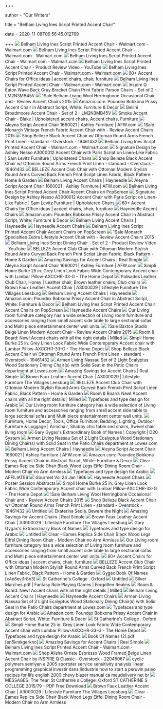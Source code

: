 +++
        
author = "Our Writers"
        
title = "Belham Living Ines Script Printed Accent Chair"
        
date = 2020-11-08T09:56:45.012769
        
+++
[ ![](https://i5.walmartimages.com/asr/50b0ab32-5bac-404e-b24f-b1a24a3e7922_1.3ffb1236e6a45e1de4ed75dcf3c116eb.jpeg)](https://i5.walmartimages.com/asr/50b0ab32-5bac-404e-b24f-b1a24a3e7922_1.3ffb1236e6a45e1de4ed75dcf3c116eb.jpeg) Belham Living Ines Script Printed Accent Chair - Walmart.com - Walmart.com
[ ![](https://i5.walmartimages.com/asr/c3baeb37-814e-483e-82cd-308ecf8f4c1c_1.513bffc691e1b67ea1d23e5678961057.jpeg)](https://i5.walmartimages.com/asr/c3baeb37-814e-483e-82cd-308ecf8f4c1c_1.513bffc691e1b67ea1d23e5678961057.jpeg) Belham Living Ines Script Printed Accent Chair - Walmart.com - Walmart.com
[ ![](https://i5.walmartimages.com/asr/df351372-44aa-4706-a89f-8a849165961a_1.0f7edca5bf01525a5ca59782787fec90.jpeg?odnWidth=282&odnHeight=282&odnBg=ffffff)](https://i5.walmartimages.com/asr/df351372-44aa-4706-a89f-8a849165961a_1.0f7edca5bf01525a5ca59782787fec90.jpeg?odnWidth=282&odnHeight=282&odnBg=ffffff) Belham Living Ines Script Printed Accent Chair - Walmart.com - Walmart.com
[ ![](https://i.ytimg.com/vi/BeZXTh-f_K8/hqdefault.jpg)](https://i.ytimg.com/vi/BeZXTh-f_K8/hqdefault.jpg) Belham Living Ines Script Printed Accent Chair - Product Review Video -  YouTube
[ ![](https://i5.walmartimages.com/asr/1e24fe56-7a5a-4189-b8c4-787ab065f842_1.c4b4eb99a71f3c34e23d88427e079577.jpeg)](https://i5.walmartimages.com/asr/1e24fe56-7a5a-4189-b8c4-787ab065f842_1.c4b4eb99a71f3c34e23d88427e079577.jpeg) Belham Living Ines Script Printed Accent Chair - Walmart.com - Walmart.com
[ ![](https://i.pinimg.com/236x/00/ea/64/00ea64906db362e0f2f05ba7914d7332--wingback-armchair-wing-chairs.jpg)](https://i.pinimg.com/236x/00/ea/64/00ea64906db362e0f2f05ba7914d7332--wingback-armchair-wing-chairs.jpg) 60+ Accent Chairs for Office ideas | accent chairs, chair, furniture
[ ![](https://i5.walmartimages.com/asr/5d354075-4e5c-4ff6-aea8-67bfe62bd11f_1.a1aadf245cf1cf4d623c74816e9a01a1.jpeg)](https://i5.walmartimages.com/asr/5d354075-4e5c-4ff6-aea8-67bfe62bd11f_1.a1aadf245cf1cf4d623c74816e9a01a1.jpeg) Belham Living Ines Script Printed Accent Chair - Walmart.com - Walmart.com
[ ![](http://img1.prosperent.com/images/250x250/images.hayneedle.com/mgen/master:HME2678.jpg%3Fis%3D800%252C800)](http://img1.prosperent.com/images/250x250/images.hayneedle.com/mgen/master:HME2678.jpg%3Fis%3D800%252C800) Inspire Q Eaton Wave Back Gray Bracket Chain Print Fabric Parson Chairs -  Set of 2 - LM2N3MB45V
[ ![](http://images.hayneedle.com/mgen/master:MEIY007.jpg?is=368,368)](http://images.hayneedle.com/mgen/master:MEIY007.jpg?is=368,368) 1Sale Belham Living Wool Herringbone Occasional Chair and - Review Accent  Chairs 2015
[ ![](https://images-na.ssl-images-amazon.com/images/I/71EcyBzJGsL._AC_SY450_.jpg)](https://images-na.ssl-images-amazon.com/images/I/71EcyBzJGsL._AC_SY450_.jpg) Amazon.com: Poundex Bobkona Prissy Accent Chair in Abstract Script, White:  Furniture & Decor
[ ![](http://img1.prosperent.com/images/250x250/images.hayneedle.com/mgen/options:BLL067_15_White.jpg%3Fis%3D800%252C800)](http://img1.prosperent.com/images/250x250/images.hayneedle.com/mgen/options:BLL067_15_White.jpg%3Fis%3D800%252C800) Bellini Broadmoore Accent Chair - Set of 2 - LM2N3MB45V
[ ![](https://i.pinimg.com/originals/c9/9b/5d/c99b5db975844f990d528765dd13557d.jpg)](https://i.pinimg.com/originals/c9/9b/5d/c99b5db975844f990d528765dd13557d.jpg) Smoke Accent Chair - Blake | Upholstered accent chairs, Accent chairs,  Furniture
[ ![](https://images.afw.com/images/thumbs/0112833_F-166AC_59597_600.jpeg)](https://images.afw.com/images/thumbs/0112833_F-166AC_59597_600.jpeg) Aleyna Script Accent Chair 1660021 | Ashley Furniture | AFW.com
[ ![](http://images.hayneedle.com/mgen/master:MON837.jpg?is=368,368)](http://images.hayneedle.com/mgen/master:MON837.jpg?is=368,368) 1Sale Monarch Vintage French Fabric Accent Chair with - Review Accent Chairs  2015
[ ![](https://ak1.ostkcdn.com/images/products/is/images/direct/d5c07ea2f218557b579843057eb6b42c79fc05e7/Belleze-Accent-Club-Chair-with-Ottoman-Round-Arms-Curved-Backrest-French-Print-Script-Linen%2C-Black.jpg)](https://ak1.ostkcdn.com/images/products/is/images/direct/d5c07ea2f218557b579843057eb6b42c79fc05e7/Belleze-Accent-Club-Chair-with-Ottoman-Round-Arms-Curved-Backrest-French-Print-Script-Linen%2C-Black.jpg) Shop Belleze Black Accent Chair w/ Ottoman Round Arms French Print Linen -  standard - Overstock - 19461432
[ ![](https://i5.walmartimages.com/asr/6f5155b1-dcc1-4681-8655-e157509c9a24_1.5d73bf92585d64dc110512ec9d1cc349.jpeg)](https://i5.walmartimages.com/asr/6f5155b1-dcc1-4681-8655-e157509c9a24_1.5d73bf92585d64dc110512ec9d1cc349.jpeg) Belham Living Ines Script Printed Accent Chair - Walmart.com - Walmart.com
[ ![](https://images.furnituredealer.net/img/products%2Fsignature_design_by_ashley%2Fcolor%2Fnesso_a3000012-b1.jpg)](https://images.furnituredealer.net/img/products%2Fsignature_design_by_ashley%2Fcolor%2Fnesso_a3000012-b1.jpg) Signature Design by Ashley Nesso A3000012 Accent Chair with Paris Script on  Linen-Like Fabric | Sam Levitz Furniture | Upholstered Chairs
[ ![](https://ak1.ostkcdn.com/images/products/is/images/direct/01fa5c3596e6018dd7df6634111a1d08f0e44f72/Belleze-Accent-Club-Chair-with-Ottoman-Round-Arms-Curved-Backrest-French-Print-Script-Linen%2C-Black.jpg)](https://ak1.ostkcdn.com/images/products/is/images/direct/01fa5c3596e6018dd7df6634111a1d08f0e44f72/Belleze-Accent-Club-Chair-with-Ottoman-Round-Arms-Curved-Backrest-French-Print-Script-Linen%2C-Black.jpg) Shop Belleze Black Accent Chair w/ Ottoman Round Arms French Print Linen -  standard - Overstock - 19461432
[ ![](https://onebigoutlet.com/media/catalog/product/cache/1/image/1200x1200/9df78eab33525d08d6e5fb8d27136e95/0/1/014-hg-31935-b_1_2.jpg)](https://onebigoutlet.com/media/catalog/product/cache/1/image/1200x1200/9df78eab33525d08d6e5fb8d27136e95/0/1/014-hg-31935-b_1_2.jpg) BELLEZE Accent Club Chair with Ottoman Modern Stylish Round Arms Curved  Back French Print Script Linen Fabric, Black Pattern - Home & Garden
[ ![](https://content.haycdn.com/mgen/master:MEIY064.jpg?is=400,400,0xffffff)](https://content.haycdn.com/mgen/master:MEIY064.jpg?is=400,400,0xffffff) Belham Living Accent Chairs | Hayneedle
[ ![](https://images.afw.com/images/thumbs/0112834_F-166AC_88bf6.jpeg)](https://images.afw.com/images/thumbs/0112834_F-166AC_88bf6.jpeg) Aleyna Script Accent Chair 1660021 | Ashley Furniture | AFW.com
[ ![](https://2abcdbff22c224c02ae4-8bf7dbb5dfb6b5cb9b5da2adc555d3a1.ssl.cf1.rackcdn.com/160924210_-script-print-fabric-living-room-lounge-armless-accent-.jpg)](https://2abcdbff22c224c02ae4-8bf7dbb5dfb6b5cb9b5da2adc555d3a1.ssl.cf1.rackcdn.com/160924210_-script-print-fabric-living-room-lounge-armless-accent-.jpg) Belham Living Ines Script Printed Accent Chair Accent Chairs on PopScreen
[ ![](https://imageresizer.furnituredealer.net/img/remote/images.furnituredealer.net/img/products%2Fsignature_design_by_ashley%2Fcolor%2Fnesso_a3000012-b3.jpg?width=1024&height=768&scale=both&trim.threshold=50&trim.percentpadding=10)](https://imageresizer.furnituredealer.net/img/remote/images.furnituredealer.net/img/products%2Fsignature_design_by_ashley%2Fcolor%2Fnesso_a3000012-b3.jpg?width=1024&height=768&scale=both&trim.threshold=50&trim.percentpadding=10) Signature Design by Ashley Nesso A3000012 Accent Chair with Paris Script on  Linen-Like Fabric | Sam Levitz Furniture | Upholstered Chairs
[ ![](https://i.pinimg.com/236x/6a/2e/e4/6a2ee48fac7d9027affff010edf66662--nailhead-trim-club-chairs.jpg)](https://i.pinimg.com/236x/6a/2e/e4/6a2ee48fac7d9027affff010edf66662--nailhead-trim-club-chairs.jpg) 60+ Accent Chairs for Office ideas | accent chairs, chair, furniture
[ ![](https://i.pinimg.com/originals/4d/44/f3/4d44f30e0cf9213ce05408b97a9a47be.jpg)](https://i.pinimg.com/originals/4d/44/f3/4d44f30e0cf9213ce05408b97a9a47be.jpg) Hayneedle Accent Chairs
[ ![](https://m.media-amazon.com/images/I/81zbD9Dj14L._AC_UL400_.jpg)](https://m.media-amazon.com/images/I/81zbD9Dj14L._AC_UL400_.jpg) Amazon.com: Poundex Bobkona Prissy Accent Chair in Abstract Script, White:  Furniture & Decor
[ ![](https://content.haycdn.com/mgen/master:REDU116.jpg?is=400,400,0xffffff)](https://content.haycdn.com/mgen/master:REDU116.jpg?is=400,400,0xffffff) Belham Living Accent Chairs | Hayneedle
[ ![](https://i.pinimg.com/originals/0c/f2/8d/0cf28d966ee022a35e4f619795f07677.jpg)](https://i.pinimg.com/originals/0c/f2/8d/0cf28d966ee022a35e4f619795f07677.jpg) Hayneedle Accent Chairs
[ ![](https://39e11f530ac199d88d21-ae97a4e66a2c892e7c577142ea27c79f.ssl.cf1.rackcdn.com/184414365_hayneedle-belham-living-carmona-faux-wood-chair---set-of.jpg)](https://39e11f530ac199d88d21-ae97a4e66a2c892e7c577142ea27c79f.ssl.cf1.rackcdn.com/184414365_hayneedle-belham-living-carmona-faux-wood-chair---set-of.jpg) Belham Living Ines Script Printed Accent Chair Accent Chairs on PopScreen
[ ![](http://images.hayneedle.com/mgen/master:MON851.jpg?is=368,368)](http://images.hayneedle.com/mgen/master:MON851.jpg?is=368,368) 1Sale Monarch Specialties Zebra Lifestyle Accent Chair with - Review Accent  Chairs 2015
[ ![](https://i.ytimg.com/vi/QMhZjnDbA90/maxresdefault.jpg)](https://i.ytimg.com/vi/QMhZjnDbA90/maxresdefault.jpg) Belham Living Ines Script Dining Chair - Set of 2 - Product Review Video -  YouTube
[ ![](https://onebigoutlet.com/media/catalog/product/cache/1/image/1200x1200/9df78eab33525d08d6e5fb8d27136e95/0/1/014-hg-31935-b_3.jpg)](https://onebigoutlet.com/media/catalog/product/cache/1/image/1200x1200/9df78eab33525d08d6e5fb8d27136e95/0/1/014-hg-31935-b_3.jpg) BELLEZE Accent Club Chair with Ottoman Modern Stylish Round Arms Curved  Back French Print Script Linen Fabric, Black Pattern - Home & Garden
[ ![](https://images.prod.meredith.com/product/c2faa4ece093de187c6f1f1f1239ef8f/1559210547085/m/winston-club-chair-light-gray-velvet)](https://images.prod.meredith.com/product/c2faa4ece093de187c6f1f1f1239ef8f/1559210547085/m/winston-club-chair-light-gray-velvet) Amazing Savings for Accent Chairs | Real Simple
[ ![](https://images.afw.com/images/thumbs/0112770_F-166AC_d9915.jpeg)](https://images.afw.com/images/thumbs/0112770_F-166AC_d9915.jpeg) Aleyna Script Accent Chair 1660021 | Ashley Furniture | AFW.com
[ ![](https://images.homedepot-static.com/productImages/d13dea32-18c7-4dfc-b4a7-fe1945ba53e8/svn/grey-simpli-home-accent-chairs-axcchr-33-g-64_1000.jpg)](https://images.homedepot-static.com/productImages/d13dea32-18c7-4dfc-b4a7-fe1945ba53e8/svn/grey-simpli-home-accent-chairs-axcchr-33-g-64_1000.jpg) Simpli Home Burke 25 in. Grey Linen Look Fabric Wide Contemporary Accent  chair with Lumbar Pillow-AXCCHR-33-G - The Home Depot
[ ![](https://i.pinimg.com/474x/fb/e9/1e/fbe91e7df9ad5b9d3adb27395e8da3b7--leather-club-chairs-accent-chairs.jpg)](https://i.pinimg.com/474x/fb/e9/1e/fbe91e7df9ad5b9d3adb27395e8da3b7--leather-club-chairs-accent-chairs.jpg) Palisades Leather Club Chair, Honey | Leather chair, Brown leather chairs,  Club chairs
[ ![](https://lifestylebybabettes.com/images/thumbs/0008024_brown-faux-leather-accent-chair.jpeg)](https://lifestylebybabettes.com/images/thumbs/0008024_brown-faux-leather-accent-chair.jpeg) Brown Faux Leather Accent Chair | A3000029 | Lifestyle Furniture The  Villages Leesburg
[ ![](https://content.haycdn.com/mgen/master:MEIY062.jpg?is=400,400,0xffffff)](https://content.haycdn.com/mgen/master:MEIY062.jpg?is=400,400,0xffffff) Belham Living Accent Chairs | Hayneedle
[ ![](https://m.media-amazon.com/images/I/81ZH-gvlb5L._AC_UL400_.jpg)](https://m.media-amazon.com/images/I/81ZH-gvlb5L._AC_UL400_.jpg) Amazon.com: Poundex Bobkona Prissy Accent Chair in Abstract Script, White:  Furniture & Decor
[ ![](https://94b54ca1dd5e14b46816-f3861c4fb06b5b8daf92805f309d4048.ssl.cf1.rackcdn.com/183145235_belham-living-upholstered-rocking-chair---espresso---.jpg)](https://94b54ca1dd5e14b46816-f3861c4fb06b5b8daf92805f309d4048.ssl.cf1.rackcdn.com/183145235_belham-living-upholstered-rocking-chair---espresso---.jpg) Belham Living Ines Script Printed Accent Chair Accent Chairs on PopScreen
[ ![](https://i.pinimg.com/originals/4c/3c/74/4c3c7452a1f62380909c74f6478e402f.jpg)](https://i.pinimg.com/originals/4c/3c/74/4c3c7452a1f62380909c74f6478e402f.jpg) Hayneedle Accent Chairs
[ ![](https://www.ambfurniture.com/images/T/900283-01.jpg)](https://www.ambfurniture.com/images/T/900283-01.jpg) Our Living room furniture category has a wide selection of Living room  furniture and accessories ranging from small accent side table to large  sectional sofas and Multi piece entertainment center wall units.
[ ![](http://images.hayneedle.com/mgen/master:WSI1202.jpg?is=368,368)](http://images.hayneedle.com/mgen/master:WSI1202.jpg?is=368,368) 1Sale Baxton Studio Beige Linen Modern Accent Chair - Review Accent Chairs  2015
[ ![](https://images.milled.com/2019-09-08/193UuxAie1LEqf4F/nk8agUaqW24y.jpg)](https://images.milled.com/2019-09-08/193UuxAie1LEqf4F/nk8agUaqW24y.jpg) Room & Board: New! Accent chairs with all the right details | Milled
[ ![](https://images.homedepot-static.com/productImages/2100c21c-a979-4780-8bdd-d7a660c211c0/svn/aqua-simpli-home-accent-chairs-axcchr-35-aq-64_600.jpg)](https://images.homedepot-static.com/productImages/2100c21c-a979-4780-8bdd-d7a660c211c0/svn/aqua-simpli-home-accent-chairs-axcchr-35-aq-64_600.jpg) Simpli Home Burke 25 in. Grey Linen Look Fabric Wide Contemporary Accent  chair with Lumbar Pillow-AXCCHR-33-G - The Home Depot
[ ![](https://ak1.ostkcdn.com/images/products/is/images/direct/4e9bd2ede538b52d8d22ea5df7d8fedcae0398b9/Belleze-Accent-Club-Chair-with-Ottoman-Round-Arms-Curved-Backrest-French-Print-Script-Linen%2C-Black.jpg)](https://ak1.ostkcdn.com/images/products/is/images/direct/4e9bd2ede538b52d8d22ea5df7d8fedcae0398b9/Belleze-Accent-Club-Chair-with-Ottoman-Round-Arms-Curved-Backrest-French-Print-Script-Linen%2C-Black.jpg) Shop Belleze Black Accent Chair w/ Ottoman Round Arms French Print Linen -  standard - Overstock - 19461432
[ ![](http://mobileimages.lowes.com/product/converted/100308/1003080820.jpg?size=pdhi)](http://mobileimages.lowes.com/product/converted/100308/1003080820.jpg?size=pdhi) Armen Living Nassau Set of 2 Light Ecalyptus Wood Stationary Dining Chair(s)  with Solid Seat in the Patio Chairs department at Lowes.com
[ ![](https://images.prod.meredith.com/product/c653bf71c2814740409796f8c217102c/1557551159442/m/jaida-wingback-chair-one-allium-way)](https://images.prod.meredith.com/product/c653bf71c2814740409796f8c217102c/1557551159442/m/jaida-wingback-chair-one-allium-way) Amazing Savings for Accent Chairs | Real Simple
[ ![](https://lifestylebybabettes.com/images/thumbs/0001065_gray-accent-chair_360.jpeg)](https://lifestylebybabettes.com/images/thumbs/0001065_gray-accent-chair_360.jpeg) Brown Faux Leather Accent Chair | A3000029 | Lifestyle Furniture The  Villages Leesburg
[ ![](https://onebigoutlet.com/media/catalog/product/cache/1/image/1200x1200/9df78eab33525d08d6e5fb8d27136e95/0/1/014-hg-31935-b_6.jpg)](https://onebigoutlet.com/media/catalog/product/cache/1/image/1200x1200/9df78eab33525d08d6e5fb8d27136e95/0/1/014-hg-31935-b_6.jpg) BELLEZE Accent Club Chair with Ottoman Modern Stylish Round Arms Curved  Back French Print Script Linen Fabric, Black Pattern - Home & Garden
[ ![](https://images.milled.com/2019-09-08/193UuxAie1LEqf4F/EmiUHsEsg20X.jpg)](https://images.milled.com/2019-09-08/193UuxAie1LEqf4F/EmiUHsEsg20X.jpg) Room & Board: New! Accent chairs with all the right details | Milled
[ ![](http://luc.devroye.org/AngelKwong-ChekLapSans-2019--Small.jpg)](http://luc.devroye.org/AngelKwong-ChekLapSans-2019--Small.jpg) Typefaces and type design for Arabic
[ ![](https://www.ambfurniture.com/images/T/xctmpPdp4zO.jpg)](https://www.ambfurniture.com/images/T/xctmpPdp4zO.jpg) Our Living room furniture category has a wide selection of Living room  furniture and accessories ranging from small accent side table to large  sectional sofas and Multi piece entertainment center wall units.
[ ![](https://i.pinimg.com/originals/64/2d/06/642d0659b12828b370c40de572632aa5.jpg)](https://i.pinimg.com/originals/64/2d/06/642d0659b12828b370c40de572632aa5.jpg) Furniture, Home Decor, Tools, Office Furniture, Bedding, Lighting, Outdoor  Furniture & Luggage | Armchair, Shabby chic table and chairs, Swivel chair  living room
[ ![](https://imgv2-1-f.scribdassets.com/img/document/209876064/298x396/b859f34400/1602562593?v=1)](https://imgv2-1-f.scribdassets.com/img/document/209876064/298x396/b859f34400/1602562593?v=1) Gary Gygax's Extraordinary Book of Names | Copyright | D20 System
[ ![](http://images.lowes.com/product/converted/100308/1003080820_16438107.jpg)](http://images.lowes.com/product/converted/100308/1003080820_16438107.jpg) Armen Living Nassau Set of 2 Light Ecalyptus Wood Stationary Dining Chair(s)  with Solid Seat in the Patio Chairs department at Lowes.com
[ ![](https://content.haycdn.com/mgen/master:MEIY057.jpg?is=400,400,0xffffff)](https://content.haycdn.com/mgen/master:MEIY057.jpg?is=400,400,0xffffff) Belham Living Accent Chairs | Hayneedle
[ ![](https://images.afw.com/images/thumbs/0112835_F-166AC_c44ce.jpeg)](https://images.afw.com/images/thumbs/0112835_F-166AC_c44ce.jpeg) Aleyna Script Accent Chair 1660021 | Ashley Furniture | AFW.com
[ ![](https://images-na.ssl-images-amazon.com/images/I/A1FKm3ANpaL._AC_SL1500_.jpg)](https://images-na.ssl-images-amazon.com/images/I/A1FKm3ANpaL._AC_SL1500_.jpg) Amazon.com: Poundex Bobkona Prissy Accent Chair in Abstract Script, White:  Furniture & Decor
[ ![](https://c.shld.net/rpx/i/s/i/spin/10164060/prod_19016108812?hei=333&wid=333&op_sharpen=1)](https://c.shld.net/rpx/i/s/i/spin/10164060/prod_19016108812?hei=333&wid=333&op_sharpen=1) Clear - Eames Replica Side Chair Black Wood Legs Eiffel Dining Room Chair -  Modern Chair no Arm Armless
[ ![](http://luc.devroye.org/AhmEDElqSas-AbdElRady-2020+Small.png)](http://luc.devroye.org/AhmEDElqSas-AbdElRady-2020+Small.png) Typefaces and type design for Arabic
[ ![](x-raw-image:///8d14d5e32b856e771a4c0c9e2862bd0e6db7a5e3087100539c085b69a6adc5b4)](x-raw-image:///8d14d5e32b856e771a4c0c9e2862bd0e6db7a5e3087100539c085b69a6adc5b4) AFFILIATE9
[ ![](https://img.yumpu.com/62241983/1/500x640/gourmet-vol-24-jan-1966.jpg)](https://img.yumpu.com/62241983/1/500x640/gourmet-vol-24-jan-1966.jpg) Gourmet Vol 24 Jan 1966
[ ![](https://i.pinimg.com/originals/94/61/2b/94612b091e188e1fff6fed38737ee5a7.jpg)](https://i.pinimg.com/originals/94/61/2b/94612b091e188e1fff6fed38737ee5a7.jpg) Hayneedle Accent Chairs
[ ![](x-raw-image:///3ef08273d32ee5a1fa794e8226bc2cb1eeda4d6db01c4c612cf83dd9a253d0fd)](x-raw-image:///3ef08273d32ee5a1fa794e8226bc2cb1eeda4d6db01c4c612cf83dd9a253d0fd) Poster Session Abstracts
[ ![](https://images.homedepot-static.com/productImages/09559574-0b39-48a1-9118-af42a5450ae7/svn/grey-simpli-home-accent-chairs-axcchr-33-g-1f_600.jpg)](https://images.homedepot-static.com/productImages/09559574-0b39-48a1-9118-af42a5450ae7/svn/grey-simpli-home-accent-chairs-axcchr-33-g-1f_600.jpg) Simpli Home Burke 25 in. Grey Linen Look Fabric Wide Contemporary Accent  chair with Lumbar Pillow-AXCCHR-33-G - The Home Depot
[ ![](http://accentchairssale2015h.weebly.com/files/theme/banner-tall.jpg?434551)](http://accentchairssale2015h.weebly.com/files/theme/banner-tall.jpg?434551) 1Sale Belham Living Wool Herringbone Occasional Chair and - Review Accent  Chairs 2015
[ ![](https://ak1.ostkcdn.com/images/products/is/images/direct/8b4d181889d04171da5a09da1c92018ab1420b85/Belleze-Black-Accent-Chair-w--Ottoman-Round-Arms-French-Print-Linen.jpg?impolicy=medium)](https://ak1.ostkcdn.com/images/products/is/images/direct/8b4d181889d04171da5a09da1c92018ab1420b85/Belleze-Black-Accent-Chair-w--Ottoman-Round-Arms-French-Print-Linen.jpg?impolicy=medium) Shop Belleze Black Accent Chair w/ Ottoman Round Arms French Print Linen -  standard - Overstock - 19461432
[ ![](x-raw-image:///d379ffff05ad5d03bb9a7d8ac558f1de51cac2521b81f43c549c1cad2de4e911)](x-raw-image:///d379ffff05ad5d03bb9a7d8ac558f1de51cac2521b81f43c549c1cad2de4e911) Untitled
[ ![](https://www.you-books.com/storebooks/E/E-Sedia/Bewere-The-Night/cover.jpg)](https://www.you-books.com/storebooks/E/E-Sedia/Bewere-The-Night/cover.jpg) Ekaterina Sedia. Bewere the Night
[ ![](https://images.prod.meredith.com/product/2ea0972001d3a375970503ff33f1ecf7/1557551855553/m/dulvert-side-chair-everly-quinn)](https://images.prod.meredith.com/product/2ea0972001d3a375970503ff33f1ecf7/1557551855553/m/dulvert-side-chair-everly-quinn) Amazing Savings for Accent Chairs | Real Simple
[ ![](https://lifestylebybabettes.com/images/thumbs/0001062_clarinda-accent-chair-in-cream_360.jpeg)](https://lifestylebybabettes.com/images/thumbs/0001062_clarinda-accent-chair-in-cream_360.jpeg) Brown Faux Leather Accent Chair | A3000029 | Lifestyle Furniture The  Villages Leesburg
[ ![](x-raw-image:///461ef4da64ea0c9639fa679a91bd784aa0af20f58ec77a99ff0954fb99766115)](x-raw-image:///461ef4da64ea0c9639fa679a91bd784aa0af20f58ec77a99ff0954fb99766115) Gary Gygax's Extraordinary Book of Names
[ ![](http://132.206.3.210/AbdoFonts-AbdoText-2017-Small.png)](http://132.206.3.210/AbdoFonts-AbdoText-2017-Small.png) Typefaces and type design for Arabic
[ ![](x-raw-image:///1853aa70a201ae3b46f77e0eb084ef46794f793e3fbd537101266bad784548a7)](x-raw-image:///1853aa70a201ae3b46f77e0eb084ef46794f793e3fbd537101266bad784548a7) Untitled
[ ![](https://c.shld.net/rpx/i/s/i/spin/10164060/prod_19016108712?hei=333&wid=333&op_sharpen=1)](https://c.shld.net/rpx/i/s/i/spin/10164060/prod_19016108712?hei=333&wid=333&op_sharpen=1) Clear - Eames Replica Side Chair Black Wood Legs Eiffel Dining Room Chair -  Modern Chair no Arm Armless
[ ![](https://www.ambfurniture.com/images/T/900210-01.jpg)](https://www.ambfurniture.com/images/T/900210-01.jpg) Our Living room furniture category has a wide selection of Living room  furniture and accessories ranging from small accent side table to large  sectional sofas and Multi piece entertainment center wall units.
[ ![](https://i.pinimg.com/236x/3f/73/7b/3f737b77d5ae48850597bcae1d5eef7d--living-room-seating-living-rooms.jpg)](https://i.pinimg.com/236x/3f/73/7b/3f737b77d5ae48850597bcae1d5eef7d--living-room-seating-living-rooms.jpg) 60+ Accent Chairs for Office ideas | accent chairs, chair, furniture
[ ![](https://onebigoutlet.com/media/catalog/product/cache/1/image/1200x1200/9df78eab33525d08d6e5fb8d27136e95/0/1/014-hg-31935-b_4.jpg)](https://onebigoutlet.com/media/catalog/product/cache/1/image/1200x1200/9df78eab33525d08d6e5fb8d27136e95/0/1/014-hg-31935-b_4.jpg) BELLEZE Accent Club Chair with Ottoman Modern Stylish Round Arms Curved  Back French Print Script Linen Fabric, Black Pattern - Home & Garden
[ ![](https://idoc.pub/img/crop/300x300/d47exw989jn2.jpg)](https://idoc.pub/img/crop/300x300/d47exw989jn2.jpg) Gygax Book Of Names [x4e6evj1r8n3]
[ ![](x-raw-image:///26136c24d504cc81f149f807c1bae8cc4dc464bfba5976a1ac8aff519d682bd0)](x-raw-image:///26136c24d504cc81f149f807c1bae8cc4dc464bfba5976a1ac8aff519d682bd0) St Catherine's College . Oxford
[ ![](x-raw-image:///c5e1cc0e3e53ed518e7fed3dd4838afde515a3d83bf6c8935a993abd9fbbac3d)](x-raw-image:///c5e1cc0e3e53ed518e7fed3dd4838afde515a3d83bf6c8935a993abd9fbbac3d) Untitled
[ ![](https://imgv2-2-f.scribdassets.com/img/document/363659406/298x396/fc63319022/1509992480?v=1)](https://imgv2-2-f.scribdassets.com/img/document/363659406/298x396/fc63319022/1509992480?v=1) Silver Marches.pdf | Fantasy Role Playing Games | Forgotten Realms
[ ![](https://images.milled.com/2019-09-08/193UuxAie1LEqf4F/8tHILz8qW9CG.jpg)](https://images.milled.com/2019-09-08/193UuxAie1LEqf4F/8tHILz8qW9CG.jpg) Room & Board: New! Accent chairs with all the right details | Milled
[ ![](https://content.haycdn.com/mgen/master:REDU118.jpg?is=400,400,0xffffff)](https://content.haycdn.com/mgen/master:REDU118.jpg?is=400,400,0xffffff) Belham Living Accent Chairs | Hayneedle
[ ![](https://i.pinimg.com/originals/d1/fb/38/d1fb381286b9327b7eedea9b52f2700a.jpg)](https://i.pinimg.com/originals/d1/fb/38/d1fb381286b9327b7eedea9b52f2700a.jpg) Hayneedle Accent Chairs
[ ![](http://images.lowes.com/product/converted/100308/1003080820_16438108.jpg)](http://images.lowes.com/product/converted/100308/1003080820_16438108.jpg) Armen Living Nassau Set of 2 Light Ecalyptus Wood Stationary Dining Chair(s)  with Solid Seat in the Patio Chairs department at Lowes.com
[ ![](http://luc.devroye.org/AbdurrasyidIsmail-Emyrla-2020--Small.png)](http://luc.devroye.org/AbdurrasyidIsmail-Emyrla-2020--Small.png) Typefaces and type design for Arabic
[ ![](https://m.media-amazon.com/images/I/91UsSvX5R8L._AC_UL400_.jpg)](https://m.media-amazon.com/images/I/91UsSvX5R8L._AC_UL400_.jpg) Amazon.com: Poundex Bobkona Prissy Accent Chair in Abstract Script, White:  Furniture & Decor
[ ![](x-raw-image:///c9ad7de8e777466c91852edf943b705f5bcd7b0866b9e67d538f276ace39b188)](x-raw-image:///c9ad7de8e777466c91852edf943b705f5bcd7b0866b9e67d538f276ace39b188) St Catherine's College . Oxford
[ ![](https://images.homedepot-static.com/productImages/867f24be-9ccd-47a4-81df-67ed5150fb55/svn/grey-simpli-home-accent-chairs-axcchr-33-g-31_600.jpg)](https://images.homedepot-static.com/productImages/867f24be-9ccd-47a4-81df-67ed5150fb55/svn/grey-simpli-home-accent-chairs-axcchr-33-g-31_600.jpg) Simpli Home Burke 25 in. Grey Linen Look Fabric Wide Contemporary Accent  chair with Lumbar Pillow-AXCCHR-33-G - The Home Depot
[ ![](http://132.206.3.210/MateuszMachalski+BorysKosmynka+PrzemekHoffer-Brygada1918Bold--2018-FIST-Small.png)](http://132.206.3.210/MateuszMachalski+BorysKosmynka+PrzemekHoffer-Brygada1918Bold--2018-FIST-Small.png) Typefaces and type design for Arabic
[ ![](https://idoc.pub/img/crop/300x300/k6nqx7re19lw.jpg)](https://idoc.pub/img/crop/300x300/k6nqx7re19lw.jpg) Book Of Names (2).pdf [en5kmkgerkno]
[ ![](https://cdn-image.realsimple.com/sites/default/files/styles/rs_horizontal_image_4/public/1573066926/world-market-black-friday-2019.jpg)](https://cdn-image.realsimple.com/sites/default/files/styles/rs_horizontal_image_4/public/1573066926/world-market-black-friday-2019.jpg) Amazing Savings for Accent Chairs | Real Simple
[ ![](https://i5.walmartimages.com/asr/3454b2f3-4296-4baa-8679-8ad6208cfe10_1.f1a9f7e29f0c751513b236726a243bcf.jpeg)](https://i5.walmartimages.com/asr/3454b2f3-4296-4baa-8679-8ad6208cfe10_1.f1a9f7e29f0c751513b236726a243bcf.jpeg) Belham Living Ines Script Printed Accent Chair - Walmart.com - Walmart.com
[ ![](https://ak1.ostkcdn.com/images/products/22045067/Alisha-Ornate-Espresso-Wood-Framed-Beige-Linen-Accent-Chair-by-iNSPIRE-Q-Classic-79cbcd54-41c5-4022-b4a5-ab01484939d2.jpg)](https://ak1.ostkcdn.com/images/products/22045067/Alisha-Ornate-Espresso-Wood-Framed-Beige-Linen-Accent-Chair-by-iNSPIRE-Q-Classic-79cbcd54-41c5-4022-b4a5-ab01484939d2.jpg) Shop Alisha Ornate Espresso Wood Framed Beige Linen Accent Chair by iNSPIRE  Q Classic - Overstock - 22045067
[ ![](http://cyclic-polymers-semlyen-e.2005-sportster-service.sensitivity-analysis-linear-programming-graphical.investir-dans-lindustrie.how-to-start-a-peruvin.paleo-recipes-for-life-english.2000-chevy-blazer-manual.ca.meudelivery.net.br/User-Guide-User-Manual-Verizon-Wireless.jpg)](http://cyclic-polymers-semlyen-e.2005-sportster-service.sensitivity-analysis-linear-programming-graphical.investir-dans-lindustrie.how-to-start-a-peruvin.paleo-recipes-for-life-english.2000-chevy-blazer-manual.ca.meudelivery.net.br/User-Guide-User-Manual-Verizon-Wireless.jpg) cyclic polymers semlyen e 2005 sportster service sensitivity analysis  linear programming graphical investir dans lindustrie how to start a  peruvin paleo recipes for life english 2000 chevy blazer manual ca  meudelivery net br
[ ![](https://docplayer.net/docs-images/81/82911287/images/19-4.jpg)](https://docplayer.net/docs-images/81/82911287/images/19-4.jpg) MESSAGES. The Year. St Catherine s College. Oxford ST CATHERINE S COLLEGE  2015/79 - PDF Free Download
[ ![](https://lifestylebybabettes.com/images/thumbs/0008025_brown-faux-leather-accent-chair.jpeg)](https://lifestylebybabettes.com/images/thumbs/0008025_brown-faux-leather-accent-chair.jpeg) Brown Faux Leather Accent Chair | A3000029 | Lifestyle Furniture The  Villages Leesburg
[ ![](https://c.shld.net/rpx/i/s/i/spin/10164060/prod_19016108612??hei=64&wid=64&qlt=50)](https://c.shld.net/rpx/i/s/i/spin/10164060/prod_19016108612??hei=64&wid=64&qlt=50) Clear - Eames Replica Side Chair Black Wood Legs Eiffel Dining Room Chair -  Modern Chair no Arm Armless
